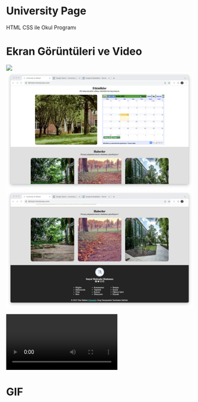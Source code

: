 # University Page
HTML CSS ile Okul Programı

# Ekran Görüntüleri ve Video

![](/images/uni1.png)
![](/images/uni3.png)
![](/images/uni4.png)

![](/images/university.mp4)

# GIF 